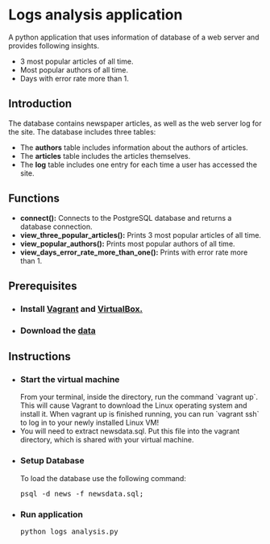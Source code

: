 # Logs analysis application
A python application that uses information of database of a web server and provides following insights.
* 3 most popular articles of all time.
* Most popular authors of all time.
* Days with error rate more than 1.

## Introduction
The database contains newspaper articles, as well as the web server log for the site. The database includes three tables:
* The **authors** table includes information about the authors of articles.
* The **articles** table includes the articles themselves.
* The **log** table includes one entry for each time a user has accessed the site.

## Functions
* **connect():** Connects to the PostgreSQL database and returns a database connection.
* **view_three_popular_articles():** Prints 3 most popular articles of all time.
* **view_popular_authors():** Prints most popular authors of all time.
* **view_days_error_rate_more_than_one():** Prints with error rate more than 1.

## Prerequisites
* <h3>Install <a href="https://www.vagrantup.com/">Vagrant</a> and <a href="https://www.virtualbox.org/wiki/Downloads">VirtualBox.</a></h3>
* <h3>Download the <a href="https://d17h27t6h515a5.cloudfront.net/topher/2016/August/57b5f748_newsdata/newsdata.zip">data</a></h3>

## Instructions

* <h3>Start the virtual machine</h3>
  From your terminal, inside the directory, run the command `vagrant up`. This will cause Vagrant to download the Linux operating system and install it.
  When vagrant up is finished running, you can run `vagrant ssh` to log in to your newly installed Linux VM!
* You will need to extract newsdata.sql. Put this file into the vagrant directory, which is shared with your virtual machine.
* <h3>Setup Database</h3>
  To load the database use the following command:
  <pre>psql -d news -f newsdata.sql;</pre>
* <h3>Run application</h3>
  <pre>python logs_analysis.py</pre>
